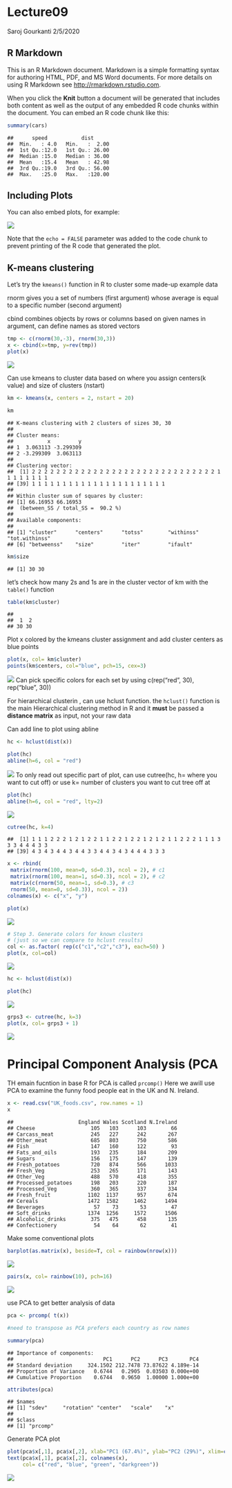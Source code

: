 Lecture09
================
Saroj Gourkanti
2/5/2020

## R Markdown

This is an R Markdown document. Markdown is a simple formatting syntax
for authoring HTML, PDF, and MS Word documents. For more details on
using R Markdown see <http://rmarkdown.rstudio.com>.

When you click the **Knit** button a document will be generated that
includes both content as well as the output of any embedded R code
chunks within the document. You can embed an R code chunk like this:

``` r
summary(cars)
```

    ##      speed           dist       
    ##  Min.   : 4.0   Min.   :  2.00  
    ##  1st Qu.:12.0   1st Qu.: 26.00  
    ##  Median :15.0   Median : 36.00  
    ##  Mean   :15.4   Mean   : 42.98  
    ##  3rd Qu.:19.0   3rd Qu.: 56.00  
    ##  Max.   :25.0   Max.   :120.00

## Including Plots

You can also embed plots, for example:

![](Lecture09PCAAnalysis_files/figure-gfm/pressure-1.png)<!-- -->

Note that the `echo = FALSE` parameter was added to the code chunk to
prevent printing of the R code that generated the plot.

## K-means clustering

Let’s try the `kmeans()` function in R to cluster some made-up example
data

rnorm gives you a set of numbers (first argument) whose average is equal
to a specific number (second argument)

cbind combines objects by rows or columns based on given names in
argument, can define names as stored vectors

``` r
tmp <- c(rnorm(30,-3), rnorm(30,3))
x <- cbind(x=tmp, y=rev(tmp))
plot(x)
```

![](Lecture09PCAAnalysis_files/figure-gfm/unnamed-chunk-1-1.png)<!-- -->

Can use kmeans to cluster data based on where you assign centers(k
value) and size of clusters (nstart)

``` r
km <- kmeans(x, centers = 2, nstart = 20)

km
```

    ## K-means clustering with 2 clusters of sizes 30, 30
    ## 
    ## Cluster means:
    ##           x         y
    ## 1  3.063113 -3.299309
    ## 2 -3.299309  3.063113
    ## 
    ## Clustering vector:
    ##  [1] 2 2 2 2 2 2 2 2 2 2 2 2 2 2 2 2 2 2 2 2 2 2 2 2 2 2 2 2 2 2 1 1 1 1 1 1 1 1
    ## [39] 1 1 1 1 1 1 1 1 1 1 1 1 1 1 1 1 1 1 1 1 1 1
    ## 
    ## Within cluster sum of squares by cluster:
    ## [1] 66.16953 66.16953
    ##  (between_SS / total_SS =  90.2 %)
    ## 
    ## Available components:
    ## 
    ## [1] "cluster"      "centers"      "totss"        "withinss"     "tot.withinss"
    ## [6] "betweenss"    "size"         "iter"         "ifault"

``` r
km$size
```

    ## [1] 30 30

let’s check how many 2s and 1s are in the cluster vector of km with the
`table()` function

``` r
table(km$cluster)
```

    ## 
    ##  1  2 
    ## 30 30

Plot x colored by the kmeans cluster assignment and add cluster centers
as blue points

``` r
plot(x, col= km$cluster)
points(km$centers, col="blue", pch=15, cex=3)
```

![](Lecture09PCAAnalysis_files/figure-gfm/unnamed-chunk-5-1.png)<!-- -->
Can pick specific colors for each set by using c(rep(“red”, 30),
rep(“blue”, 30))

For hierarchical clusterin , can use hclust function. the `hclust()`
function is the main Hierarchical clustering method in R and it **must**
be passed a **distance matrix** as input, not your raw data

Can add line to plot using abline

``` r
hc <- hclust(dist(x))

plot(hc)
abline(h=6, col = "red")
```

![](Lecture09PCAAnalysis_files/figure-gfm/unnamed-chunk-6-1.png)<!-- -->
To only read out specific part of plot, can use cutree(hc, h= where you
want to cut off) or use k= number of clusters you want to cut tree off
at

``` r
plot(hc)
abline(h=6, col = "red", lty=2)
```

![](Lecture09PCAAnalysis_files/figure-gfm/unnamed-chunk-7-1.png)<!-- -->

``` r
cutree(hc, k=4)
```

    ##  [1] 1 1 1 2 2 2 1 2 1 2 2 1 1 2 2 1 2 2 1 2 1 2 1 1 2 2 2 1 1 1 3 3 3 4 4 4 3 3
    ## [39] 4 3 4 3 4 4 3 4 4 3 3 4 4 3 4 3 4 4 4 3 3 3

``` r
x <- rbind(
 matrix(rnorm(100, mean=0, sd=0.3), ncol = 2), # c1
 matrix(rnorm(100, mean=1, sd=0.3), ncol = 2), # c2
 matrix(c(rnorm(50, mean=1, sd=0.3), # c3
 rnorm(50, mean=0, sd=0.3)), ncol = 2))
colnames(x) <- c("x", "y")

plot(x)
```

![](Lecture09PCAAnalysis_files/figure-gfm/unnamed-chunk-8-1.png)<!-- -->

``` r
# Step 3. Generate colors for known clusters
# (just so we can compare to hclust results)
col <- as.factor( rep(c("c1","c2","c3"), each=50) )
plot(x, col=col)
```

![](Lecture09PCAAnalysis_files/figure-gfm/unnamed-chunk-8-2.png)<!-- -->

``` r
hc <- hclust(dist(x))

plot(hc)
```

![](Lecture09PCAAnalysis_files/figure-gfm/unnamed-chunk-9-1.png)<!-- -->

``` r
grps3 <- cutree(hc, k=3)
plot(x, col= grps3 + 1)
```

![](Lecture09PCAAnalysis_files/figure-gfm/unnamed-chunk-9-2.png)<!-- -->

# Principal Component Analysis (PCA

TH emain fucntion in base R for PCA is called `prcomp()` Here we awill
use PCA to examine the funny food people eat in the UK and N. Ireland.

``` r
x <- read.csv("UK_foods.csv", row.names = 1)
x
```

    ##                     England Wales Scotland N.Ireland
    ## Cheese                  105   103      103        66
    ## Carcass_meat            245   227      242       267
    ## Other_meat              685   803      750       586
    ## Fish                    147   160      122        93
    ## Fats_and_oils           193   235      184       209
    ## Sugars                  156   175      147       139
    ## Fresh_potatoes          720   874      566      1033
    ## Fresh_Veg               253   265      171       143
    ## Other_Veg               488   570      418       355
    ## Processed_potatoes      198   203      220       187
    ## Processed_Veg           360   365      337       334
    ## Fresh_fruit            1102  1137      957       674
    ## Cereals                1472  1582     1462      1494
    ## Beverages                57    73       53        47
    ## Soft_drinks            1374  1256     1572      1506
    ## Alcoholic_drinks        375   475      458       135
    ## Confectionery            54    64       62        41

Make some conventional
plots

``` r
barplot(as.matrix(x), beside=T, col = rainbow(nrow(x)))
```

![](Lecture09PCAAnalysis_files/figure-gfm/unnamed-chunk-11-1.png)<!-- -->

``` r
pairs(x, col= rainbow(10), pch=16)
```

![](Lecture09PCAAnalysis_files/figure-gfm/unnamed-chunk-12-1.png)<!-- -->

use PCA to get better analysis of data

``` r
pca <- prcomp( t(x))

#need to transpose as PCA prefers each country as row names
```

``` r
summary(pca)
```

    ## Importance of components:
    ##                             PC1      PC2      PC3       PC4
    ## Standard deviation     324.1502 212.7478 73.87622 4.189e-14
    ## Proportion of Variance   0.6744   0.2905  0.03503 0.000e+00
    ## Cumulative Proportion    0.6744   0.9650  1.00000 1.000e+00

``` r
attributes(pca)
```

    ## $names
    ## [1] "sdev"     "rotation" "center"   "scale"    "x"       
    ## 
    ## $class
    ## [1] "prcomp"

Generate PCA
plot

``` r
plot(pca$x[,1], pca$x[,2], xlab="PC1 (67.4%)", ylab="PC2 (29%)", xlim=c(-270,500))
text(pca$x[,1], pca$x[,2], colnames(x),
     col= c("red", "blue", "green", "darkgreen"))
```

![](Lecture09PCAAnalysis_files/figure-gfm/unnamed-chunk-16-1.png)<!-- -->
